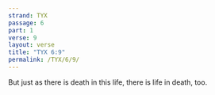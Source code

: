 ```yaml
---
strand: TYX
passage: 6
part: 1
verse: 9
layout: verse
title: "TYX 6:9"
permalink: /TYX/6/9/
---
```

But just as there is death in this life, there is life in death, too.

